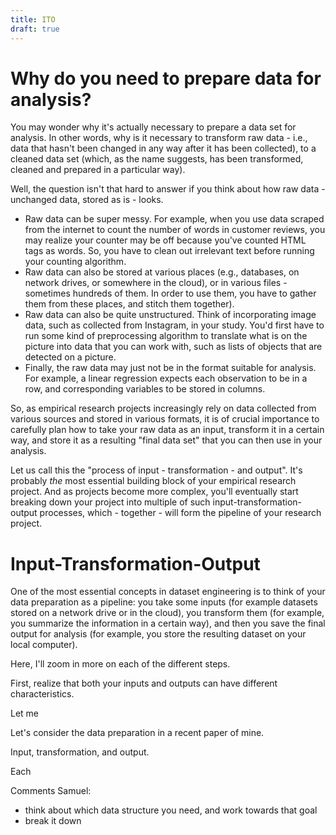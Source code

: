 ```yaml
---
title: ITO
draft: true
---
```


# Why do you need to prepare data for analysis?

You may wonder why it's actually necessary to prepare a data set for analysis. In other words, why is it necessary to transform raw data - i.e., data that hasn't been changed in any way after it has been collected), to a cleaned data set (which, as the name suggests, has been transformed, cleaned and prepared in a particular way).

Well, the question isn't that hard to answer if you think about how raw data - unchanged data, stored as is - looks.

- Raw data can be super messy. For example, when you use data scraped from the internet to count the number of words in customer reviews, you may realize your counter may be off because you've counted HTML tags as words. So, you have to clean out irrelevant text before running your counting algorithm.
- Raw data can also be stored at various places (e.g., databases, on network drives, or somewhere in the cloud), or in various files - sometimes hundreds of them. In order to use them, you have to gather them from these places, and stitch them together).
- Raw data can also be quite unstructured. Think of incorporating image data, such as collected from Instagram, in your study. You'd first have to run some kind of preprocessing algorithm to translate what is on the picture into data that you can work with, such as lists of objects that are detected on a picture.
- Finally, the raw data may just not be in the format suitable for analysis. For example, a linear regression expects each observation to be in a row, and corresponding variables to be stored in columns.

So, as empirical research projects increasingly rely on data collected from various sources and stored in various formats, it is of crucial importance to carefully plan how to take your raw data as an input, transform it in a certain way, and store it as a resulting "final data set" that you can then use in your analysis.

Let us call this the "process of input - transformation - and output". It's probably *the* most essential building block of your empirical research project. And as projects become more complex, you'll eventually start breaking down your project into multiple of such input-transformation-output processes, which - together - will form the pipeline of your research project.



# Input-Transformation-Output

One of the most essential concepts in dataset engineering is to think of your data preparation as a pipeline: you take some inputs (for example datasets stored on a network drive or in the cloud), you transform them (for example, you summarize the information in a certain way), and then you save the final output for analysis (for example, you store the resulting dataset on your local computer).

Here, I'll zoom in more on each of the different steps.

First, realize that both your inputs and outputs can have different characteristics.


Let me

Let's consider the data preparation in a recent paper of mine.


Input, transformation, and output.

Each

Comments Samuel:

- think about which data structure you need, and work towards that goal
- break it down
